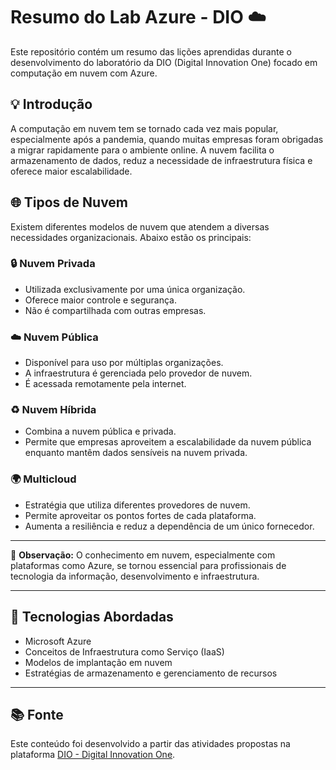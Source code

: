 # Resumo do Lab Azure - DIO ☁️

Este repositório contém um resumo das lições aprendidas durante o desenvolvimento do laboratório da DIO (Digital Innovation One) focado em computação em nuvem com Azure.

## 💡 Introdução

A computação em nuvem tem se tornado cada vez mais popular, especialmente após a pandemia, quando muitas empresas foram obrigadas a migrar rapidamente para o ambiente online. A nuvem facilita o armazenamento de dados, reduz a necessidade de infraestrutura física e oferece maior escalabilidade.

## 🌐 Tipos de Nuvem

Existem diferentes modelos de nuvem que atendem a diversas necessidades organizacionais. Abaixo estão os principais:

### 🔒 Nuvem Privada
- Utilizada exclusivamente por uma única organização.
- Oferece maior controle e segurança.
- Não é compartilhada com outras empresas.

### ☁️ Nuvem Pública
- Disponível para uso por múltiplas organizações.
- A infraestrutura é gerenciada pelo provedor de nuvem.
- É acessada remotamente pela internet.

### ♻️ Nuvem Híbrida
- Combina a nuvem pública e privada.
- Permite que empresas aproveitem a escalabilidade da nuvem pública enquanto mantêm dados sensíveis na nuvem privada.

### 🌍 Multicloud
- Estratégia que utiliza diferentes provedores de nuvem.
- Permite aproveitar os pontos fortes de cada plataforma.
- Aumenta a resiliência e reduz a dependência de um único fornecedor.

---

📌 **Observação:** O conhecimento em nuvem, especialmente com plataformas como Azure, se tornou essencial para profissionais de tecnologia da informação, desenvolvimento e infraestrutura.

---

## 🚀 Tecnologias Abordadas
- Microsoft Azure
- Conceitos de Infraestrutura como Serviço (IaaS)
- Modelos de implantação em nuvem
- Estratégias de armazenamento e gerenciamento de recursos

---

## 📚 Fonte
Este conteúdo foi desenvolvido a partir das atividades propostas na plataforma [DIO - Digital Innovation One](https://www.dio.me/).

